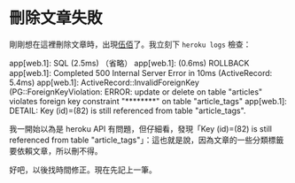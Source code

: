 # 刪除文章失敗

剛剛想在這裡刪除文章時，出現[伍佰](./500)了。我立刻下 `heroku logs` 檢查：

app[web.1]: SQL (2.5ms)  （省略）
app[web.1]: (0.6ms)  ROLLBACK
app[web.1]: Completed 500 Internal Server Error in 10ms (ActiveRecord: 5.4ms)
app[web.1]: ActiveRecord::InvalidForeignKey (PG::ForeignKeyViolation: ERROR:  update or delete on table "articles" violates foreign key constraint "********" on table "article_tags"
app[web.1]: DETAIL:  Key (id)=(82) is still referenced from table "article_tags".

我一開始以為是 heroku API 有問題，但仔細看，發現「Key (id)=(82) is still referenced from table "article_tags"」：這也就是說，因為文章的一些分類標籤要依賴文章，所以刪不得。

好吧，以後找時間修正。現在先記上一筆。